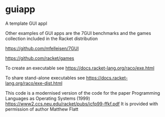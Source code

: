 guiapp
======

A template GUI appl 

Other examples of GUI apps are the 7GUI benchmarks and the games collection included in the Racket distribution 

https://github.com/mfelleisen/7GUI

https://github.com/racket/games

To create an executable see https://docs.racket-lang.org/raco/exe.html

To share stand-alone executables see https://docs.racket-lang.org/raco/exe-dist.html


This code is a modernised version of the code for the paper
Programming Languages as Operating Systems (1999)
https://www2.ccs.neu.edu/racket/pubs/icfp99-ffkf.pdf
It is provided with permission of author Matthew Flatt

